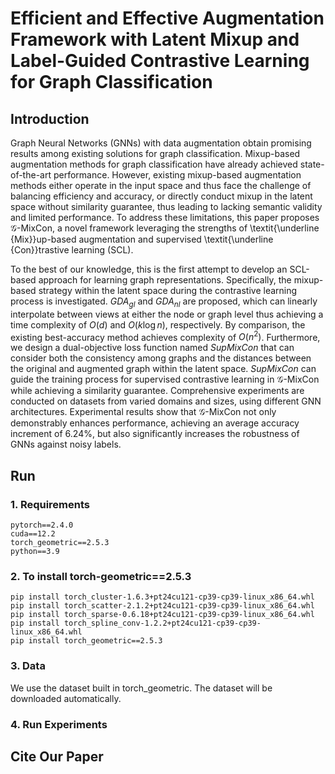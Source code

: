 # Efficient and Effective Augmentation Framework with Latent Mixup and Label-Guided Contrastive Learning for Graph Classification
## Introduction
Graph Neural Networks (GNNs) with data augmentation obtain promising results among existing solutions for graph classification. Mixup-based augmentation methods for graph classification have already achieved state-of-the-art performance. However, existing mixup-based augmentation methods either operate in the input space and thus face the challenge of balancing efficiency and accuracy, or directly conduct mixup in the latent space without similarity guarantee, thus leading to lacking semantic validity and limited performance. To address these limitations, this paper proposes $\mathcal{G}$-MixCon, a novel framework leveraging the strengths of \textit{\underline {Mix}}up-based augmentation and supervised \textit{\underline {Con}}trastive learning (SCL). 

To the best of our knowledge, this is the first attempt to develop an SCL-based approach for learning graph representations. Specifically, the mixup-based strategy within the latent space during the contrastive learning process is investigated. $GDA_{gl}$ and $GDA_{nl}$ are proposed, which can linearly interpolate between views at either the node or graph level thus achieving a time complexity of $O(d)$ and $O(k\log n)$, respectively. By comparison, the existing best-accuracy method achieves complexity of $O(n^2)$. Furthermore, we design a dual-objective loss function named $SupMixCon$ that can consider both the consistency among graphs and the distances between the original and augmented graph within the latent space. $SupMixCon$ can guide the training process for supervised contrastive learning in $\mathcal{G}$-MixCon while achieving a similarity guarantee. Comprehensive experiments are conducted on datasets from varied domains and sizes, using different GNN architectures. Experimental results show that $\mathcal{G}$-MixCon not only demonstrably enhances performance, achieving an average accuracy increment of 6.24\%, but also significantly increases the robustness of GNNs against noisy labels. 

## Run
### 1. Requirements
```
pytorch==2.4.0
cuda==12.2
torch_geometric==2.5.3
python==3.9
```
### 2. To install torch-geometric==2.5.3
```
pip install torch_cluster-1.6.3+pt24cu121-cp39-cp39-linux_x86_64.whl
pip install torch_scatter-2.1.2+pt24cu121-cp39-cp39-linux_x86_64.whl
pip install torch_sparse-0.6.18+pt24cu121-cp39-cp39-linux_x86_64.whl
pip install torch_spline_conv-1.2.2+pt24cu121-cp39-cp39-linux_x86_64.whl
pip install torch_geometric==2.5.3
```

### 3. Data 
We use the dataset built in torch_geometric. The dataset will be downloaded automatically.

### 4. Run Experiments


## Cite Our Paper

